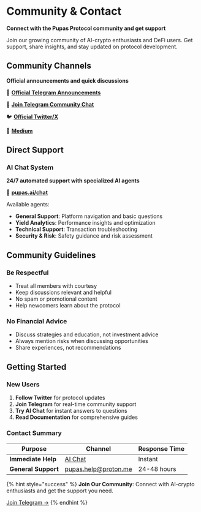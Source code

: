 # Community & Contact

**Connect with the Pupas Protocol community and get support**

Join our growing community of AI-crypto enthusiasts and DeFi users. Get support, share insights, and stay updated on protocol development.

## Community Channels


**Official announcements and quick discussions**

📢 **[Official Telegram Announcements](https://t.me/pupasprotocol)**

💬 **[Join Telegram Community Chat](https://t.me/+h9lgAg3y8LUyMTky)**


🐦 **[Official Twitter/X](https://x.com/Pupas_AI)**


📝 **[Medium](https://medium.com/@pupas.help)**

## Direct Support

### AI Chat System
**24/7 automated support with specialized AI agents**

🔗 **[pupas.ai/chat](https://pupas.ai/chat)**

Available agents:
- **General Support**: Platform navigation and basic questions
- **Yield Analytics**: Performance insights and optimization
- **Technical Support**: Transaction troubleshooting
- **Security & Risk**: Safety guidance and risk assessment

## Community Guidelines

### Be Respectful
- Treat all members with courtesy
- Keep discussions relevant and helpful
- No spam or promotional content
- Help newcomers learn about the protocol

### No Financial Advice
- Discuss strategies and education, not investment advice
- Always mention risks when discussing opportunities
- Share experiences, not recommendations

## Getting Started

### New Users
1. **Follow Twitter** for protocol updates
2. **Join Telegram** for real-time community support
3. **Try AI Chat** for instant answers to questions
4. **Read Documentation** for comprehensive guides

### Contact Summary

| Purpose | Channel | Response Time |
|---------|---------|---------------|
| **Immediate Help** | [AI Chat](https://pupas.ai/chat) | Instant |
| **General Support** | pupas.help@proton.me | 24-48 hours |

{% hint style="success" %}
**Join Our Community**: Connect with AI-crypto enthusiasts and get the support you need.

[Join Telegram →](https://t.me/pupasprotocol)
{% endhint %} 